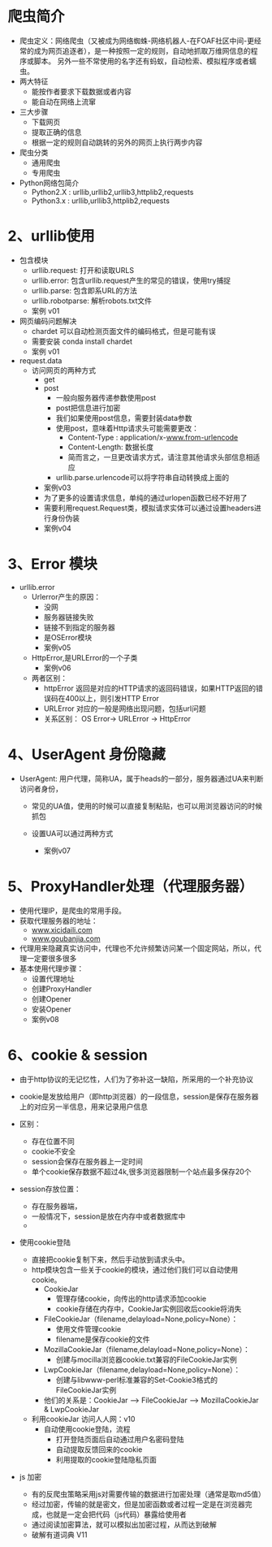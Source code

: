 # 爬虫简介
- 爬虫定义：网络爬虫（又被成为网络蜘蛛-网络机器人-在FOAF社区中间-更经常的成为网页追逐者），是一种按照一定的规则，自动地抓取万维网信息的程序或脚本。
另外一些不常使用的名字还有蚂蚁，自动检索、模拟程序或者蠕虫。
- 两大特征
    - 能按作者要求下载数据或者内容
    - 能自动在网络上流窜
- 三大步骤
    - 下载网页
    - 提取正确的信息
    - 根据一定的规则自动跳转的另外的网页上执行两步内容
- 爬虫分类
    - 通用爬虫
    - 专用爬虫
- Python网络包简介
    - Python2.X : urllib,urllib2,urllib3,httplib2,requests
    - Python3.x : urllib,urllib3,httplib2,requests

# 2、urllib使用
- 包含模块
    - urllib.request: 打开和读取URLS
    - urllib.error: 包含urllib.request产生的常见的错误，使用try捕捉
    - urllib.parse: 包含即系URL的方法
    - urllib.robotparse: 解析robots.txt文件
    - 案例 v01
- 网页编码问题解决
    - chardet 可以自动检测页面文件的编码格式，但是可能有误
    - 需要安装 conda install chardet
    - 案例 v01
- request.data 
    - 访问网页的两种方式
        - get
        - post
            - 一般向服务器传递参数使用post
            - post把信息进行加密
            - 我们如果使用post信息，需要封装data参数
            - 使用post，意味着Http请求头可能需要更改：
                - Content-Type : application/x-www.from-urlencode
                - Content-Length: 数据长度
                - 简而言之，一旦更改请求方式，请注意其他请求头部信息相适应
            - urllib.parse.urlencode可以将字符串自动转换成上面的
        - 案例v03
        - 为了更多的设置请求信息，单纯的通过urlopen函数已经不好用了
        - 需要利用request.Request类，模拟请求实体可以通过设置headers进行身份伪装
        - 案例v04

# 3、Error 模块

- urllib.error
    - Urlerror产生的原因：
        - 没网
        - 服务器链接失败
        - 链接不到指定的服务器
        - 是OSError模块
        - 案例v05
    - HttpError,是URLError的一个子类
        - 案例v06
    - 两者区别：
        - httpError 返回是对应的HTTP请求的返回码错误，如果HTTP返回的错误码在400以上，则引发HTTP Error
        - URLError 对应的一般是网络出现问题，包括url问题
        - 关系区别： OS Error-> URLError -> HttpError
        
# 4、UserAgent 身份隐藏
- UserAgent: 用户代理，简称UA，属于heads的一部分，服务器通过UA来判断访问者身份，
    - 常见的UA值，使用的时候可以直接复制粘贴，也可以用浏览器访问的时候抓包
    
    - 设置UA可以通过两种方式
        - 案例v07
        
# 5、ProxyHandler处理（代理服务器）
- 使用代理IP，是爬虫的常用手段。
- 获取代理服务器的地址：
    - www.xicidaili.com
    - www.goubanjia.com
- 代理用来隐藏真实访问中，代理也不允许频繁访问某一个固定网站，所以，代理一定要很多很多
- 基本使用代理步骤：
    - 设置代理地址
    - 创建ProxyHandler
    - 创建Opener
    - 安装Opener
    - 案例v08
# 6、cookie & session
- 由于http协议的无记忆性，人们为了弥补这一缺陷，所采用的一个补充协议
- cookie是发放给用户（即http浏览器）的一段信息，session是保存在服务器上的对应另一半信息，用来记录用户信息
- 区别：
    - 存在位置不同
    - cookie不安全
    - session会保存在服务器上一定时间
    - 单个cookie保存数据不超过4k,很多浏览器限制一个站点最多保存20个
- session存放位置：
    - 存在服务器端，
    - 一般情况下，session是放在内存中或者数据库中
    - 
- 使用cookie登陆
    - 直接把cookie复制下来，然后手动放到请求头中。
    - http模块包含一些关于cookie的模块，通过他们我们可以自动使用cookie。
        - CookieJar
            - 管理存储cookie，向传出的http请求添加cookie
            - cookie存储在内存中，CookieJar实例回收后cookie将消失
        - FileCookieJar（filename,delayload=None,policy=None）：
            - 使用文件管理cookie
            - filename是保存cookie的文件
        - MozillaCookieJar（filename,delayload=None,policy=None）：
            - 创建与mocilla浏览器cookie.txt兼容的FileCookieJar实例
        - LwpCookieJar（filename,delayload=None,policy=None）：
            - 创建与libwww-perl标准兼容的Set-Cookie3格式的FileCookieJar实例
        - 他们的关系是：CookieJar --> FileCookieJar --> MozillaCookieJar & LwpCookieJar
    - 利用cookieJar 访问人人网：v10
        - 自动使用cookie登陆，流程
            - 打开登陆页面后自动通过用户名密码登陆
            - 自动提取反馈回来的cookie
            - 利用提取的cookie登陆隐私页面

- js 加密
    - 有的反爬虫策略采用js对需要传输的数据进行加密处理（通常是取md5值）
    - 经过加密，传输的就是密文，但是加密函数或者过程一定是在浏览器完成，也就是一定会把代码（js代码）暴露给使用者
    - 通过阅读加密算法，就可以模拟出加密过程，从而达到破解
    - 破解有道词典 V11
